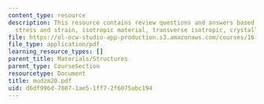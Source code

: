 ```yaml
---
content_type: resource
description: This resource contains review questions and answers based on uniaxial
  stress and strain, isotropic material, transverse isotropic, crystallography.
file: https://ol-ocw-studio-app-production.s3.amazonaws.com/courses/16-01-unified-engineering-i-ii-iii-iv-fall-2005-spring-2006/d6df996d78071ae51ff72f6075abc194_mudzm20.pdf
file_type: application/pdf
learning_resource_types: []
parent_title: Materials/Structures
parent_type: CourseSection
resourcetype: Document
title: mudzm20.pdf
uid: d6df996d-7807-1ae5-1ff7-2f6075abc194
---
```

